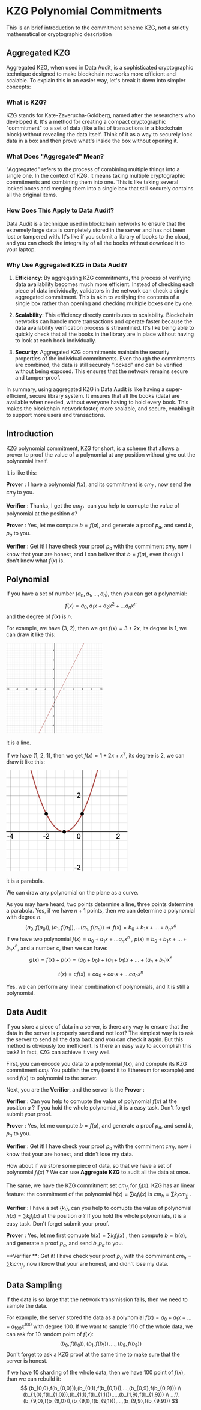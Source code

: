 # KZG Polynomial Commitments

This is an brief introduction to the commitment scheme KZG, not a strictly mathematical or cryptographic description



## Aggregated KZG

Aggregated KZG, when used in Data Audit, is a sophisticated cryptographic technique designed to make blockchain networks more efficient and scalable. To explain this in an easier way, let's break it down into simpler concepts:

### What is KZG?

KZG stands for Kate-Zaverucha-Goldberg, named after the researchers who developed it. It's a method for creating a compact cryptographic "commitment" to a set of data (like a list of transactions in a blockchain block) without revealing the data itself. Think of it as a way to securely lock data in a box and then prove what's inside the box without opening it.

### What Does "Aggregated" Mean?

"Aggregated" refers to the process of combining multiple things into a single one. In the context of KZG, it means taking multiple cryptographic commitments and combining them into one. This is like taking several locked boxes and merging them into a single box that still securely contains all the original items.

### How Does This Apply to Data Audit?

Data Audit is a technique used in blockchain networks to ensure that the extremely large data is completely stored in the server and has not been lost or tampered with. It's like if you submit a library of books to the cloud, and you can check the integrality of all the books without download it to your laptop.

### Why Use Aggregated KZG in Data Audit?

1. **Efficiency**: By aggregating KZG commitments, the process of verifying data availability becomes much more efficient. Instead of checking each piece of data individually, validators in the network can check a single aggregated commitment. This is akin to verifying the contents of a single box rather than opening and checking multiple boxes one by one.

2. **Scalability**: This efficiency directly contributes to scalability. Blockchain networks can handle more transactions and operate faster because the data availability verification process is streamlined. It's like being able to quickly check that all the books in the library are in place without having to look at each book individually.

3. **Security**: Aggregated KZG commitments maintain the security properties of the individual commitments. Even though the commitments are combined, the data is still securely "locked" and can be verified without being exposed. This ensures that the network remains secure and tamper-proof.

In summary, using aggregated KZG in Data Audit is like having a super-efficient, secure library system. It ensures that all the books (data) are available when needed, without everyone having to hold every book. This makes the blockchain network faster, more scalable, and secure, enabling it to support more users and transactions.

## Introduction

KZG polynomial commitment, KZG for short, is a scheme that allows a prover to proof the value of a polynomial at any position without give out the polynomial itself. 

It is like this:

**Prover** :  I have a polynomial $f(x)$, and its commitment is $cm_f$ , now send the $cm_f$ to you.

**Verifier** : Thanks, I get the $cm_f$，can you help to comupte the value of polynomial at the position $a$?

**Prover** : Yes, let me compute $b=f(a)$, and generate a proof $p_a$, and send $b,p_a$ to you.

**Verifier** : Get it! I have check your proof $p_a$ with the commiment $cm_f$, now i know that your are honest, and I can beliver that $b=f(a)$, even though I don't know what $f(x)$​ is. 



## Polynomial

If you have a set of number $(a_0,a_1,...,a_n)$, then you can get a polynomial:
$$
f(x)=a_0,a_1x+a_2x^2+...a_nx^n
$$
and the degree of $f(x)$ is $n$.

For example, we have (3, 2), then we get $f(x)=3+2x$, its degree is 1, we can draw it like this:

<img src="images/line.png" alt="image-20240313110622731" style="zoom:25%;" />

it is a line. 

If we have (1, 2, 1), then we get $f(x)=1+2x+x^2$, its degree is 2, we can draw it like this:

<img src="images/parabola.png" alt="image-20240313111430001" style="zoom: 67%;" />

it is a parabola.

We can draw any polynomial on the plane as a curve.

As you may have heard, two points determine a line, three points determine a parabola. Yes, if we have $n+1$ points, then we can determine a polynomial with degree $n$​.
$$
(a_0,f(a_0)),(a_1,f(a_1)),...(a_n,f(a_n))\Longrightarrow f(x)=b_0+b_1x+...+b_nx^n
$$
If we have two polynomial $f(x)=a_0+a_1x+...a_nx^n$ ,  $p(x)=b_0+b_1x+...+b_nx^n$, and a number $c$​, then we can have:
$$
g(x)=f(x)+p(x)=(a_0+b_0)+(a_1+b_1)x+...+(a_n+b_n)x^n
$$

$$
t(x)=cf(x)=ca_0+ca_1x+...ca_nx^n
$$

Yes, we can perform any linear combination of polynomials, and it is still a polynomial.

## Data Audit

If you store a piece of data in a server, is there any way to ensure that the data in the server is properly saved and not lost? The simplest way is to ask the server to send all the data back and you can check it again. But this method is obviously too inefficient. Is there an easy way to accomplish this task? In fact, KZG can achieve it very well.

First, you can encode you data to a polynomial $f(x)$, and compute its KZG commitment $cm_f$. You publish the $cm_f$ (send it to Ethereum for example) and send $f(x)$ to polynomial to the server.

Next, you are the **Verifier**, and the server is the **Prover** :

**Verifier** : Can you help to comupte the value of polynomial $f(x)$ at the position $a$ ? If you hold the whole polynomial, it is a easy task. Don't forget submit your proof.

**Prover** : Yes, let me compute $b=f(a)$, and generate a proof $p_a$, and send $b,p_a$ to you.

**Verifier** : Get it! I have check your proof $p_a$ with the commiment $cm_f$, now i know that your are honest, and didn't lose my data.



How about if we store some piece of data, so that we have a set of polynomial $f_i(x)$ ? We can use **Aggregate KZG** to audit all the data at once.

The same, we have the KZG commitment set $cm_{f_i}$ for $f_i(x)$. KZG has an linear feature: the commitment of the polynomial $h(x)=\sum k_if_i(x)$ is $cm_h=\sum k_icm_{f_i}$ .



**Verifier** : I have a set $\{k_i\}$, can you help to comupte the value of polynomial $h(x)=\sum k_if_i(x)$ at the position $a$ ? If you hold the whole polynomials, it is a easy task. Don't forget submit your proof.

**Prover** : Yes, let me first comupte $h(x)=\sum k_if_i(x)$ , then compute $b=h(a)$, and generate a proof $p_a$, and send $b,p_a$ to you.

**Verifier **: Get it! I have check your proof $p_a$ with the commiment $cm_h=\sum k_icm_{f_i}$, now i know that your are honest, and didn't lose my data.



## Data Sampling

If the data is so large that the network transmission fails, then we need to sample the data.

For example, the server stored the data as a polynomial $f(x)=a_0+a_1x+...+a_{100}x^{100}$ with degree 100. If we want to sample 1/10 of the whole data, we can ask for 10 random point of $f(x)$:
$$
(b_0,f(b_0)),(b_1,f(b_1)),...,(b_9,f(b_9))
$$
Don't forget to ask a KZG proof at the same time to make sure that the server is honest.

If we have 10 sharding of the whole data, then we have 100 point of $f(x)$, than we can rebuild it:
$$
(b_{0,0},f(b_{0,0})),(b_{0,1},f(b_{0,1})),...,(b_{0,9},f(b_{0,9})) \\
(b_{1,0},f(b_{1,0})),(b_{1,1},f(b_{1,1})),...,(b_{1,9},f(b_{1,9})) \\
...\\
(b_{9,0},f(b_{9,0})),(b_{9,1},f(b_{9,1})),...,(b_{9,9},f(b_{9,9}))
$$
